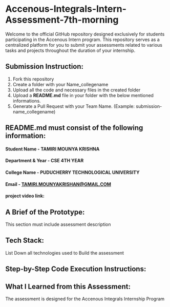 # Accenous-Integrals-Intern-Assessment-7th-morning
Welcome to the official GitHub repository designed exclusively for students participating in the Accenous Intern program. This repository serves as a centralized platform for you to submit your assessments related to various tasks and projects throughout the duration of your internship.

## Submission Instruction:
  1. Fork this repository
  2. Create a folder with your Name_collegename
  3. Upload all the code and necessary files in the created folder
  4. Upload a **README.md** file in your folder with the below mentioned informations.
  5. Generate a Pull Request with your Team Name. (Example: submission-name_collegename)

## README.md must consist of the following information:

#### Student Name       - TAMIRI MOUNYA KRISHNA
#### Department & Year  - CSE 4TH YEAR
#### College Name       - PUDUCHERRY TECHNOLOGICAL UNIVERSITY
#### Email              - TAMIRI.MOUNYAKRISHAN@GMAIL.COM

 #### project video link:


## A Brief of the Prototype:
This section must include assessment description
  
## Tech Stack: 
   List Down all technologies used to Build the assessment
   
## Step-by-Step Code Execution Instructions:
 
  
## What I Learned from this Assessment: 



The assessment is designed for the Accenous Integrals Internship Program


     


